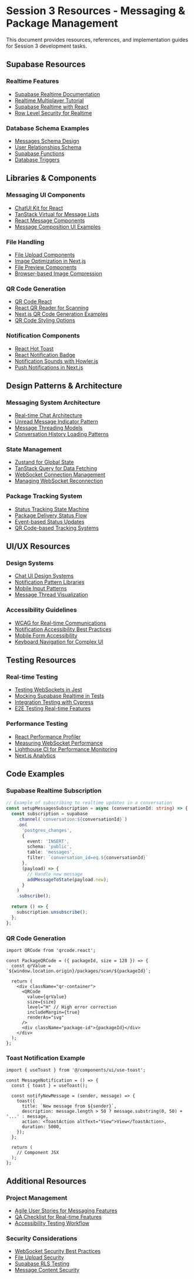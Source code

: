 # Session 3 Resources - Messaging & Package Management

This document provides resources, references, and implementation guides for Session 3 development tasks.

## Supabase Resources

### Realtime Features
- [Supabase Realtime Documentation](https://supabase.com/docs/guides/realtime)
- [Realtime Multiplayer Tutorial](https://supabase.com/docs/guides/realtime/multiplayer)
- [Supabase Realtime with React](https://supabase.com/docs/guides/realtime/react)
- [Row Level Security for Realtime](https://supabase.com/docs/guides/auth/row-level-security)

### Database Schema Examples
- [Messages Schema Design](https://github.com/supabase/supabase/tree/master/examples/slack-clone)
- [User Relationships Schema](https://supabase.com/docs/guides/auth/managing-user-data#user-relationships)
- [Supabase Functions](https://supabase.com/docs/guides/functions)
- [Database Triggers](https://supabase.com/docs/guides/database/triggers)

## Libraries & Components

### Messaging UI Components
- [ChatUI Kit for React](https://chatscope.io/chat-ui-kit-react/)
- [TanStack Virtual for Message Lists](https://tanstack.com/virtual/latest)
- [React Message Components](https://github.com/chatscope/chat-ui-kit-react)
- [Message Composition UI Examples](https://www.figma.com/community/file/1111346534604431890/chat-messaging-ui-kit)

### File Handling
- [File Upload Components](https://react-dropzone.js.org/)
- [Image Optimization in Next.js](https://nextjs.org/docs/api-reference/next/image)
- [File Preview Components](https://github.com/nmn/react-file-previewer)
- [Browser-based Image Compression](https://github.com/Donaldcwl/browser-image-compression)

### QR Code Generation
- [QR Code React](https://github.com/zpao/qrcode.react)
- [React QR Reader for Scanning](https://github.com/JodusNodus/react-qr-reader)
- [Next.js QR Code Generation Examples](https://github.com/vercel/next.js/tree/canary/examples/with-qrcode)
- [QR Code Styling Options](https://github.com/kozakdenys/qr-code-styling)

### Notification Components
- [React Hot Toast](https://react-hot-toast.com/)
- [React Notification Badge](https://github.com/joshwcomeau/react-fancy-badge)
- [Notification Sounds with Howler.js](https://howlerjs.com/)
- [Push Notifications in Next.js](https://developer.mozilla.org/en-US/docs/Web/API/Push_API)

## Design Patterns & Architecture

### Messaging System Architecture
- [Real-time Chat Architecture](https://www.cometchat.com/tutorials/build-chat-app-reactjs-firebase)
- [Unread Message Indicator Pattern](https://slack.engineering/building-hybrid-applications-with-electron/)
- [Message Threading Models](https://dev.to/mesadhan/real-time-chat-app-architecture-e3m)
- [Conversation History Loading Patterns](https://leerob.io/blog/postgres-supabase-nextjs-building-modern-applications)

### State Management
- [Zustand for Global State](https://github.com/pmndrs/zustand)
- [TanStack Query for Data Fetching](https://tanstack.com/query/latest)
- [WebSocket Connection Management](https://socket.io/get-started/chat)
- [Managing WebSocket Reconnection](https://developer.mozilla.org/en-US/docs/Web/API/WebSockets_API/Writing_WebSocket_client_applications)

### Package Tracking System
- [Status Tracking State Machine](https://xstate.js.org/docs/guides/introduction-to-state-machines-and-statecharts)
- [Package Delivery Status Flow](https://www.ups.com/us/en/help-center/tracking-support.page)
- [Event-based Status Updates](https://medium.com/event-driven-utopia/a-practical-introduction-to-event-driven-architecture-for-package-delivery-systems-5a8b8a3ae0a0)
- [QR Code-based Tracking Systems](https://blog.beaconstac.com/2022/05/qr-code-package-tracking/)

## UI/UX Resources

### Design Systems
- [Chat UI Design Systems](https://www.figma.com/community/file/1159088506896474311/chat-ui-kit)
- [Notification Pattern Libraries](https://uxdesign.cc/designing-for-notifications-dc1dbc4644a8)
- [Mobile Input Patterns](https://mobbin.com/browse/ios/patterns/chat-input)
- [Message Thread Visualization](https://www.saashub.com/compare-thread-vs-slack)

### Accessibility Guidelines
- [WCAG for Real-time Communications](https://www.w3.org/WAI/WCAG21/Understanding/)
- [Notification Accessibility Best Practices](https://web.dev/articles/push-notifications-accessibility)
- [Mobile Form Accessibility](https://www.smashingmagazine.com/2018/01/mobile-form-accessibility/)
- [Keyboard Navigation for Complex UI](https://webaim.org/techniques/keyboard/)

## Testing Resources

### Real-time Testing
- [Testing WebSockets in Jest](https://jestjs.io/docs/testing-web-frameworks)
- [Mocking Supabase Realtime in Tests](https://github.com/supabase/supabase-js/blob/master/test/helpers.ts)
- [Integration Testing with Cypress](https://docs.cypress.io/guides/component-testing/react/overview)
- [E2E Testing Real-time Features](https://playwright.dev/docs/intro)

### Performance Testing
- [React Performance Profiler](https://reactjs.org/docs/profiler.html)
- [Measuring WebSocket Performance](https://blog.logrocket.com/websocket-performance-optimization/)
- [Lighthouse CI for Performance Monitoring](https://github.com/GoogleChrome/lighthouse-ci)
- [Next.js Analytics](https://nextjs.org/analytics)

## Code Examples

### Supabase Realtime Subscription
```typescript
// Example of subscribing to realtime updates in a conversation
const setupMessagesSubscription = async (conversationId: string) => {
  const subscription = supabase
    .channel(`conversation:${conversationId}`)
    .on(
      'postgres_changes',
      {
        event: 'INSERT',
        schema: 'public',
        table: 'messages',
        filter: `conversation_id=eq.${conversationId}`
      },
      (payload) => {
        // Handle new message
        addMessageToState(payload.new);
      }
    )
    .subscribe();

  return () => {
    subscription.unsubscribe();
  };
};
```

### QR Code Generation
```tsx
import QRCode from 'qrcode.react';

const PackageQRCode = ({ packageId, size = 128 }) => {
  const qrValue = `${window.location.origin}/packages/scan/${packageId}`;
  
  return (
    <div className="qr-container">
      <QRCode 
        value={qrValue}
        size={size}
        level="H" // High error correction
        includeMargin={true}
        renderAs="svg"
      />
      <div className="package-id">{packageId}</div>
    </div>
  );
};
```

### Toast Notification Example
```tsx
import { useToast } from '@/components/ui/use-toast';

const MessageNotification = () => {
  const { toast } = useToast();
  
  const notifyNewMessage = (sender, message) => {
    toast({
      title: `New message from ${sender}`,
      description: message.length > 50 ? message.substring(0, 50) + '...' : message,
      action: <ToastAction altText="View">View</ToastAction>,
      duration: 5000,
    });
  };
  
  return (
    // Component JSX
  );
};
```

## Additional Resources

### Project Management
- [Agile User Stories for Messaging Features](https://www.mountaingoatsoftware.com/agile/user-stories)
- [QA Checklist for Real-time Features](https://abstracta.us/blog/software-testing/checklist-web-app-performance-tests)
- [Accessibility Testing Workflow](https://www.deque.com/blog/accessibility-testing-in-agile-methodologies/)

### Security Considerations
- [WebSocket Security Best Practices](https://www.wallarm.com/what/websocket-security-vulnerabilities)
- [File Upload Security](https://cheatsheetseries.owasp.org/cheatsheets/File_Upload_Cheat_Sheet.html)
- [Supabase RLS Testing](https://supabase.com/docs/guides/auth/row-level-security#testing-rls-policies)
- [Message Content Security](https://owasp.org/www-community/vulnerabilities/Insufficient_Session_Expiration) 